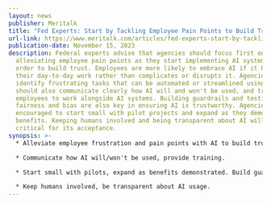 ```yaml
---
layout: news
publisher: Meritalk
title: "Fed Experts: Start by Tackling Employee Pain Points to Build Trust in AI"
url-link: https://www.meritalk.com/articles/fed-experts-start-by-tackling-employee-pain-points-to-build-trust-in-ai/
publication-date: November 15, 2023
description: Federal experts advise that agencies should focus first on
  alleviating employee pain points as they start implementing AI systems in
  order to build trust. Employees are more likely to embrace AI if it helps
  their day-to-day work rather than complicates or disrupts it. Agencies should
  identify frustrating tasks that can be automated or streamlined using AI. They
  should also communicate clearly how AI will and won't be used, and train
  employees to work alongside AI systems. Building guardrails and testing for
  fairness and bias are also key in ensuring AI is trustworthy. Agencies are
  encouraged to start small with pilot projects and expand as they demonstrate
  benefits. Keeping humans involved and being transparent about AI will be
  critical for its acceptance.
synopsis: >-
  * Alleviate employee frustration and pain points with AI to build trust.

  * Communicate how AI will/won't be used, provide training.

  * Start small with pilots, expand as benefits demonstrated. Build guardrails, test for fairness and bias.

  * Keep humans involved, be transparent about AI usage.
---
```

